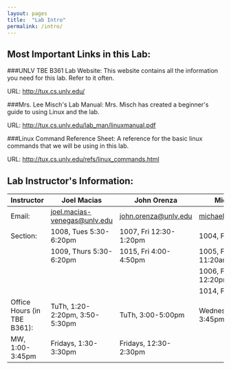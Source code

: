 ```yaml
---
layout: pages
title:  "Lab Intro"
permalink: /intro/
---
```


## Most Important Links in this Lab:

###UNLV TBE B361 Lab Website: 
This website contains all the information you need for this lab. Refer to it often.

URL: http://tux.cs.unlv.edu/

###Mrs. Lee Misch's Lab Manual: 
Mrs. Misch has created a beginner's guide to using Linux and the lab.

URL: http://tux.cs.unlv.edu/lab_man/linuxmanual.pdf

###Linux Command Reference Sheet: 
A reference for the basic linux commands that we will be using in this lab.

URL: http://tux.cs.unlv.edu/refs/linux_commands.html
 
## Lab Instructor's Information:

Instructor |Joel Macias | John Orenza | Michael Walker | Jeung-Sook Williams 
-----------|------------|-------------|----------------|---------------------
Email: | joel.macias-venegas@unlv.edu | john.orenza@unlv.edu | michael.walker@unlv.edu | jeung-sook.williams@unlv.edu 
Section: | 1008, Tues 5:30-6:20pm | 1007, Fri 12:30-1:20pm | 1004, Fri 9:30-10:20am | 1011, Mon 5:30-6:20pm
         | 1009, Thurs 5:30-6:20pm | 1015, Fri 4:00-4:50pm | 1005, Fri 10:30-11:20am | 1012, Wed 5:30-6:20pm
         |                         |                       | 1006, Fri 11:30am-12:20pm |
         |                         |                       | 1014, Fri 8:30-9:20am |
Office Hours (in TBE B361): | TuTh, 1:20-2:20pm, 3:50-5:30pm | TuTh, 3:00-5:00pm | Wednesdays, 2:15-3:45pm | TuTh, 11:30am-12:30pm
  | MW, 1:00-3:45pm | Fridays, 1:30-3:30pm | Fridays, 12:30-2:30pm
